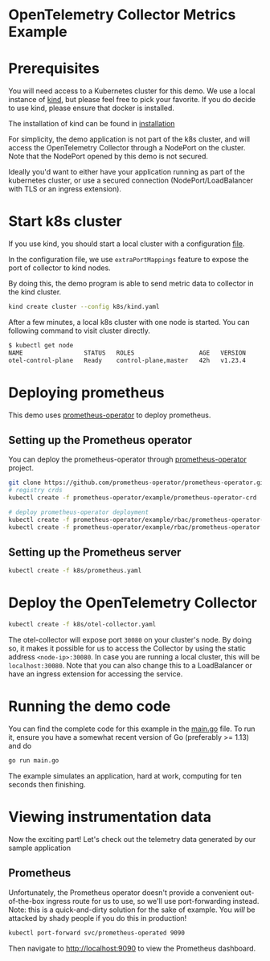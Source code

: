 # OpenTelemetry Collector Metrics Example

# Prerequisites

You will need access to a Kubernetes cluster for this demo. We use a local
instance of [kind](https://kind.sigs.k8s.io/), but please feel free to pick
your favorite. If you do decide to use kind, please ensure that docker is installed.

The installation of kind can be found in [installation](https://kind.sigs.k8s.io/docs/user/quick-start/#installation)

For simplicity, the demo application is not part of the k8s cluster, and will
access the OpenTelemetry Collector through a NodePort on the cluster. Note that
the NodePort opened by this demo is not secured.

Ideally you'd want to either have your application running as part of the
kubernetes cluster, or use a secured connection (NodePort/LoadBalancer with TLS
or an ingress extension).

# Start k8s cluster

If you use kind, you should start a local cluster with a configuration [file](./k8s/kind.yaml).

In the configuration file, we use `extraPortMappings` feature to expose the port of collector to kind nodes.

By doing this, the demo program is able to send metric data to collector in the kind cluster.

```bash
kind create cluster --config k8s/kind.yaml
```

After a few minutes, a local k8s cluster with one node is started. You can following command to visit cluster directly.

```bash
$ kubectl get node
NAME                 STATUS   ROLES                  AGE   VERSION
otel-control-plane   Ready    control-plane,master   42h   v1.23.4
```

# Deploying prometheus

This demo uses [prometheus-operator](https://prometheus-operator.dev/) to deploy prometheus.

## Setting up the Prometheus operator

You can deploy the prometheus-operator through [prometheus-operator](https://github.com/prometheus-operator/kube-prometheus) project.

```bash
git clone https://github.com/prometheus-operator/prometheus-operator.git
# registry crds
kubectl create -f prometheus-operator/example/prometheus-operator-crd

# deploy prometheus-operator deployment
kubectl create -f prometheus-operator/example/rbac/prometheus-operator-crd
kubectl create -f prometheus-operator/example/rbac/prometheus-operator
```

## Setting up the Prometheus server

```bash
kubectl create -f k8s/prometheus.yaml
```

# Deploy the OpenTelemetry Collector

```bash
kubectl create -f k8s/otel-collector.yaml
```

The otel-collector will expose port `30080` on your cluster's node. By doing so, it makes it possible for us to access the Collector by using the static address `<node-ip>:30080`. In case you are running a local cluster, this will be `localhost:30080`. Note that you can also change this to a LoadBalancer or have an ingress extension for accessing the service.

# Running the demo code

You can find the complete code for this example in the [main.go](./main.go)
file. To run it, ensure you have a somewhat recent version of Go (preferably >=
1.13) and do

```bash
go run main.go
```

The example simulates an application, hard at work, computing for ten seconds
then finishing.

# Viewing instrumentation data

Now the exciting part! Let's check out the telemetry data generated by our
sample application

## Prometheus

Unfortunately, the Prometheus operator doesn't provide a convenient
out-of-the-box ingress route for us to use, so we'll use port-forwarding
instead. Note: this is a quick-and-dirty solution for the sake of example.
You *will* be attacked by shady people if you do this in production!

```bash
kubectl port-forward svc/prometheus-operated 9090
```

Then navigate to [http://localhost:9090](http://localhost:9090) to view
the Prometheus dashboard.

